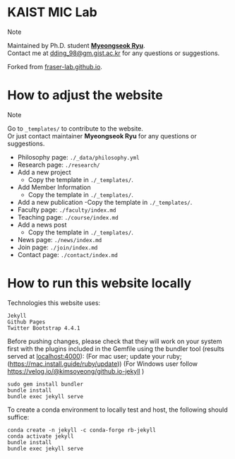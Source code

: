 # KAIST MIC Lab

> [!Note]
> Maintained by Ph.D. student [**Myeongseok Ryu**](https://github.com/DDingR).  
> Contact me at <a href="mailto:dding_98@gm.gist.ac.kr">dding_98@gm.gist.ac.kr</a> for any questions or suggestions. 

Forked from [fraser-lab.github.io](https://fraserlab.com/2020/05/03/Clone-this-website/).

<!-- 
webpage made by Prof
https://sites.google.com/view/kaist-mic/news 
-->

# How to adjust the website

> [!Note]
> Go to `_templates/` to contribute to the website.  
> Or just contact maintainer **Myeongseok Ryu** for any questions or suggestions.

- Philosophy page: `./_data/philosophy.yml`
- Research page: `./research/`
- Add a new project
  - Copy the template in `./_templates/`.
- Add Member Information
  - Copy the template in `./_templates/`.
- Add a new publication
  -Copy the template in `./_templates/`.
- Faculty page: `./faculty/index.md`
- Teaching page: `./course/index.md`
- Add a news post
  - Copy the template in `./_templates/`.
- News page: `./news/index.md`
- Join page: `./join/index.md`
- Contact page: `./contact/index.md`

# How to run this website locally

Technologies this website uses:  

    Jekyll  
    Github Pages  
    Twitter Bootstrap 4.4.1

Before pushing changes, please check that they will work on your system first with the plugins included in the Gemfile using the bundler tool (results served at [localhost:4000](localhost:4000)):
(For mac user; update your ruby; (https://mac.install.guide/ruby/update))
(For Windows user follow https://velog.io/@kimsoyeong/github.io-jekyll )

    sudo gem install bundler
    bundle install
    bundle exec jekyll serve
    
To create a conda environment to locally test and host, the following should suffice:

    conda create -n jekyll -c conda-forge rb-jekyll
    conda activate jekyll
    bundle install
    bundle exec jekyll serve
